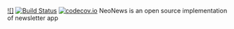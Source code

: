 [![]](logo.png) [![Build Status](https://travis-ci.org/Le0nX/NeoNews.svg?branch=master)](https://travis-ci.org/Le0nX/NeoNews) [![codecov.io](https://codecov.io/gh/Le0nX/NeoNews/branch/master/graphs/badge.svg)](https://codecov.io/gh/Le0nX/NeoNews/branch/master)
NeoNews is an open source implementation of newsletter app
